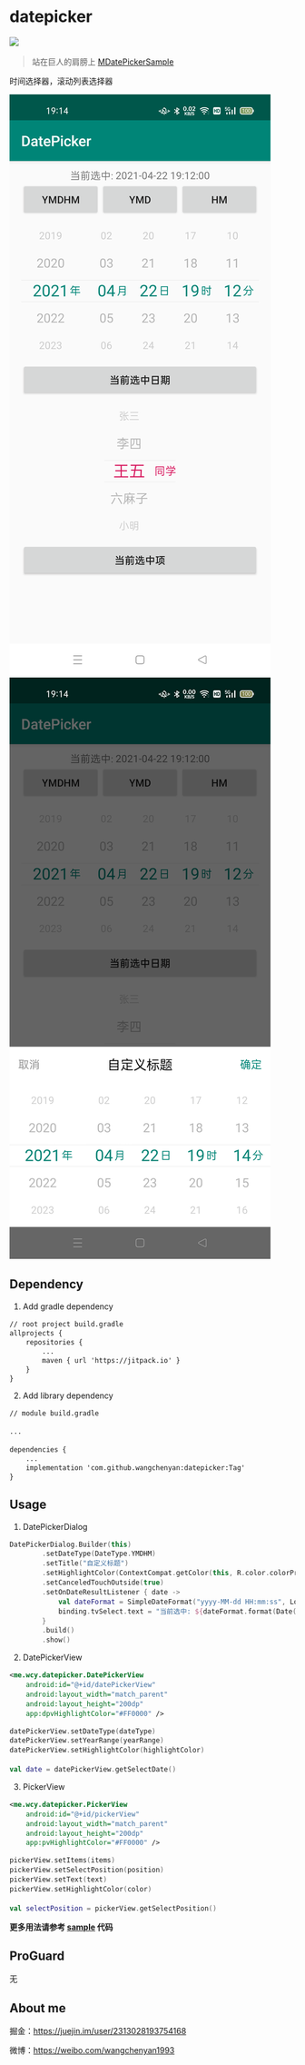 # datepicker

[![](https://jitpack.io/v/wangchenyan/datepicker.svg)](https://jitpack.io/#wangchenyan/datepicker)

> 站在巨人的肩膀上 [MDatePickerSample](https://github.com/jzmanu/MDatePickerSample)

时间选择器，滚动列表选择器

![](https://raw.githubusercontent.com/wangchenyan/datepicker/master/art/screenshot1.png)
![](https://raw.githubusercontent.com/wangchenyan/datepicker/master/art/screenshot2.png)

## Dependency

1. Add gradle dependency

```
// root project build.gradle
allprojects {
	repositories {
		...
		maven { url 'https://jitpack.io' }
	}
}
```

2. Add library dependency

```
// module build.gradle

...

dependencies {
    ...
    implementation 'com.github.wangchenyan:datepicker:Tag'
}
```

## Usage

1. DatePickerDialog

```kotlin
DatePickerDialog.Builder(this)
        .setDateType(DateType.YMDHM)
        .setTitle("自定义标题")
        .setHighlightColor(ContextCompat.getColor(this, R.color.colorPrimary))
        .setCanceledTouchOutside(true)
        .setOnDateResultListener { date ->
            val dateFormat = SimpleDateFormat("yyyy-MM-dd HH:mm:ss", Locale.getDefault())
            binding.tvSelect.text = "当前选中: ${dateFormat.format(Date(date))}"
        }
        .build()
        .show()
```

2. DatePickerView

```xml
<me.wcy.datepicker.DatePickerView
    android:id="@+id/datePickerView"
    android:layout_width="match_parent"
    android:layout_height="200dp"
    app:dpvHighlightColor="#FF0000" />
```

```kotlin
datePickerView.setDateType(dateType)
datePickerView.setYearRange(yearRange)
datePickerView.setHighlightColor(highlightColor)

val date = datePickerView.getSelectDate()
```

3. PickerView

```xml
<me.wcy.datepicker.PickerView
    android:id="@+id/pickerView"
    android:layout_width="match_parent"
    android:layout_height="200dp"
    app:pvHighlightColor="#FF0000" />
```

```kotlin
pickerView.setItems(items)
pickerView.setSelectPosition(position)
pickerView.setText(text)
pickerView.setHighlightColor(color)

val selectPosition = pickerView.getSelectPosition()
```

**更多用法请参考 [sample](https://github.com/wangchenyan/crouter/tree/datepicker/sample) 代码**

## ProGuard

无

## About me

掘金：https://juejin.im/user/2313028193754168

微博：https://weibo.com/wangchenyan1993
